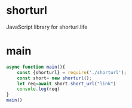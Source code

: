 # shorturl
JavaScript library for shorturl.life
# main
```js
async function main(){
    const {shorturl} = require('./shorturl');
    const short= new shorturl();
    let req=await short.short_url("link")
    console.log(req)
}
main()
```
